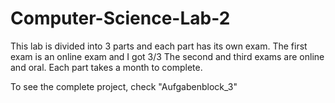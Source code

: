 # Computer-Science-Lab-2

This lab is divided into 3 parts and each part has its own exam.
The first exam is an online exam and I got 3/3
The second and third exams are online and oral.
Each part takes a month to complete.

To see the complete project, check "Aufgabenblock_3"
